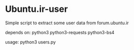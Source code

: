 # Ubuntu.ir-user
Simple script to extract some user data from forum.ubuntu.ir

depends on:
python3 python3-requests python3-bs4

usage:
python3 users.py
